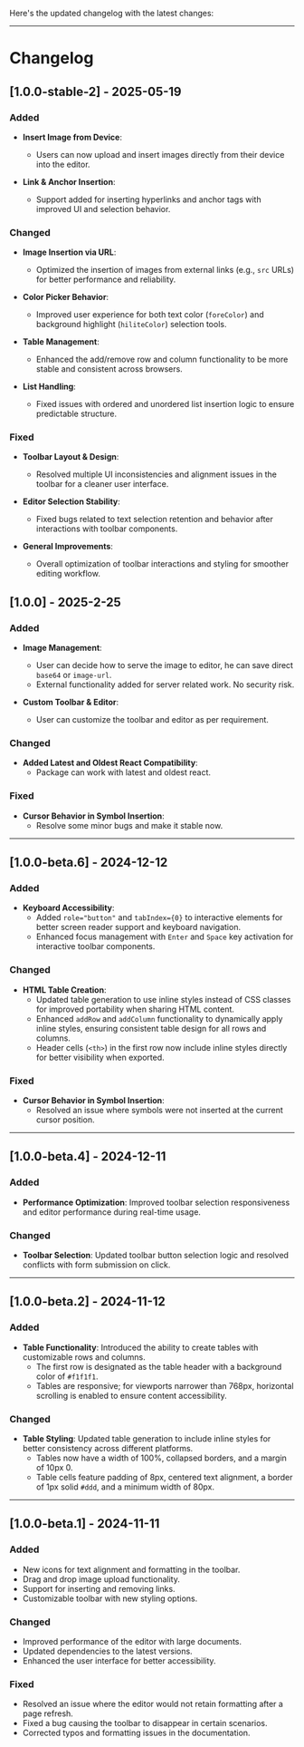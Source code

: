 Here's the updated changelog with the latest changes:

---

# Changelog

## [1.0.0-stable-2] - 2025-05-19

### Added
- **Insert Image from Device**:  
  - Users can now upload and insert images directly from their device into the editor.

- **Link & Anchor Insertion**:  
  - Support added for inserting hyperlinks and anchor tags with improved UI and selection behavior.

### Changed
- **Image Insertion via URL**:  
  - Optimized the insertion of images from external links (e.g., `src` URLs) for better performance and reliability.

- **Color Picker Behavior**:  
  - Improved user experience for both text color (`foreColor`) and background highlight (`hiliteColor`) selection tools.

- **Table Management**:  
  - Enhanced the add/remove row and column functionality to be more stable and consistent across browsers.

- **List Handling**:  
  - Fixed issues with ordered and unordered list insertion logic to ensure predictable structure.

### Fixed
- **Toolbar Layout & Design**:  
  - Resolved multiple UI inconsistencies and alignment issues in the toolbar for a cleaner user interface.

- **Editor Selection Stability**:  
  - Fixed bugs related to text selection retention and behavior after interactions with toolbar components.

- **General Improvements**:  
  - Overall optimization of toolbar interactions and styling for smoother editing workflow.


## [1.0.0] - 2025-2-25

### Added
- **Image Management**: 
  - User can decide how to serve the image to editor, he can save direct `base64` or `image-url`.
  - External functionality added for server related work. No security risk.

- **Custom Toolbar & Editor**:
  - User can customize the toolbar and editor as per requirement.

### Changed
- **Added Latest and Oldest React Compatibility**:
  - Package can work with latest and oldest react.
  
### Fixed
- **Cursor Behavior in Symbol Insertion**:
  - Resolve some minor bugs and make it stable now.

---

## [1.0.0-beta.6] - 2024-12-12

### Added
- **Keyboard Accessibility**: 
  - Added `role="button"` and `tabIndex={0}` to interactive elements for better screen reader support and keyboard navigation.
  - Enhanced focus management with `Enter` and `Space` key activation for interactive toolbar components.

### Changed
- **HTML Table Creation**:
  - Updated table generation to use inline styles instead of CSS classes for improved portability when sharing HTML content.
  - Enhanced `addRow` and `addColumn` functionality to dynamically apply inline styles, ensuring consistent table design for all rows and columns.
  - Header cells (`<th>`) in the first row now include inline styles directly for better visibility when exported.
  
### Fixed
- **Cursor Behavior in Symbol Insertion**:
  - Resolved an issue where symbols were not inserted at the current cursor position.

---

## [1.0.0-beta.4] - 2024-12-11

### Added
- **Performance Optimization**: Improved toolbar selection responsiveness and editor performance during real-time usage.

### Changed
- **Toolbar Selection**: Updated toolbar button selection logic and resolved conflicts with form submission on click.

---

## [1.0.0-beta.2] - 2024-11-12

### Added
- **Table Functionality**: Introduced the ability to create tables with customizable rows and columns.
  - The first row is designated as the table header with a background color of `#f1f1f1`.
  - Tables are responsive; for viewports narrower than 768px, horizontal scrolling is enabled to ensure content accessibility.

### Changed
- **Table Styling**: Updated table generation to include inline styles for better consistency across different platforms.
  - Tables now have a width of 100%, collapsed borders, and a margin of 10px 0.
  - Table cells feature padding of 8px, centered text alignment, a border of 1px solid `#ddd`, and a minimum width of 80px.

---

## [1.0.0-beta.1] - 2024-11-11

### Added
- New icons for text alignment and formatting in the toolbar.
- Drag and drop image upload functionality.
- Support for inserting and removing links.
- Customizable toolbar with new styling options.

### Changed
- Improved performance of the editor with large documents.
- Updated dependencies to the latest versions.
- Enhanced the user interface for better accessibility.

### Fixed
- Resolved an issue where the editor would not retain formatting after a page refresh.
- Fixed a bug causing the toolbar to disappear in certain scenarios.
- Corrected typos and formatting issues in the documentation.

